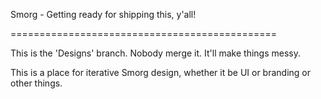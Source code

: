 
Smorg - Getting ready for shipping this, y'all!

==============================================

This is the 'Designs' branch. Nobody merge it. It'll make things messy.

This is a place for iterative Smorg design, whether it be UI or branding or other things.

